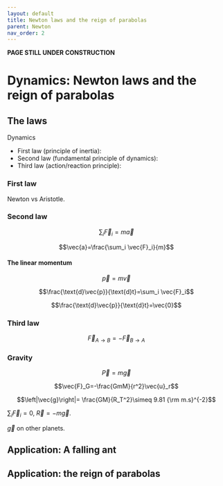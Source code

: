 ```yaml
---
layout: default
title: Newton laws and the reign of parabolas
parent: Newton
nav_order: 2
---
```

**PAGE STILL UNDER CONSTRUCTION**

# Dynamics: Newton laws and the reign of parabolas

## The laws

Dynamics

- First law (principle of inertia):
- Second law (fundamental principle of dynamics):
- Third law (action/reaction principle):

### First law

Newton vs Aristotle.

### Second law

$$\sum_i \vec{F}_i = m\vec{a}$$

$$\vec{a}=\frac{\sum_i \vec{F}_i}{m}$$

#### The linear momentum

$$\vec{p}=m\vec{v}$$

$$\frac{\text{d}\vec{p}}{\text{d}t}=\sum_i \vec{F}_i$$

$$\frac{\text{d}\vec{p}}{\text{d}t}=\vec{0}$$

### Third law

$$\vec{F}_{A\to B}= -\vec{F}_{B\to A}$$

### Gravity 

$$\vec{P}=m\vec{g}$$

$$\vec{F}_G=-\frac{GmM}{r^2}\vec{u}_r$$

$$\left|\vec{g}\right|= \frac{GM}{R_T^2}\simeq 9.81 {\rm m.s}^{-2}$$

$\sum_i{\vec{F}_i}=0$, $\vec{R}=-m\vec{g}$.

$\vec{g}$ on other planets.

## Application: A falling ant

## Application: the reign of parabolas
